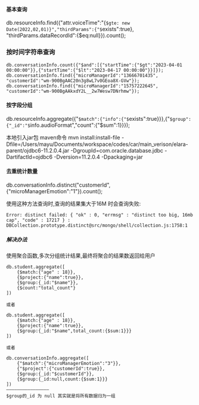 #### 基本查询
db.resourceInfo.find({"attr.voiceTime":"{`$gte: new Date(2022,02,01)}","thirdParams":{"$`exists"\:true}, "thirdParams.dataRecordId":{\$eq\:null}}).count();

### 按时间字符串查询

```
db.conversationInfo.count({"$and":[{"startTime":{"$gt":"2023-04-01 00:00:00"}},{"startTime":{"$lt":"2023-04-17 00:00:00"}}]});
db.conversationInfo.find({"microManagerId":"13666701435", "customerId":"wm-900BgAAC20n3g8wL7v0GEoa8X-GVw"});
db.conversationInfo.find({"microManagerId":"15757222645", "customerId":"wm-900BgAAkxdY2L__2w7Wesw7DNrhmw"});
```



#### 按字段分组
db.resourceInfo.aggregate({"`$match":{"info":{"$`exists"\:true}}},{"`$group":{"_id":"$`info.audioFormat","count":{"\$sum":1}}});

本地引入jar包 maven命令
mvn install\:install-file -Dfile=/Users/mayu/Documents/workspace/codes/car/main\_verison/elara-parent/ojdbc6-11.2.0.4.jar -DgroupId=com.oracle.database.jdbc -DartifactId=ojdbc6 -Dversion=11.2.0.4 -Dpackaging=jar


#### 去重统计数量
db.conversationInfo.distinct("customerId",{"microManagerEmotion":"1"}).count();

使用这种方法查询时,查询的结果集大于16M 时会查询失败:

```
Error: distinct failed: { "ok" : 0, "errmsg" : "distinct too big, 16mb cap", "code" : 17217 } :
DBCollection.prototype.distinct@src/mongo/shell/collection.js:1758:1
```

##### 解决办法
使用聚合函数,多次分组统计结果,最终将聚合的结果数返回给用户

```
db.student.aggregate([
    {$match:{"age" : 18}},
    {$project:{"name":true}},
    {$group:{_id:"$name"}},
    {$count:"total_count"}
])
 
或者
 
db.student.aggregate([
    {$match:{"age" : 18}},
    {$project:{"name":true}},
    {$group:{_id:"$name",total_count:{$sum:1}}}
])

或者

db.conversationInfo.aggregate([
    {"$match":{"microManagerEmotion":"3"}},
    {"$project":{"customerId":true}},
    {$group:{_id:"$customerId"}},
    {$group:{_id:null,count:{$sum:1}}}
])
————————————————
$group的_id 为 null 其实就是将所有数据归为一组
```
